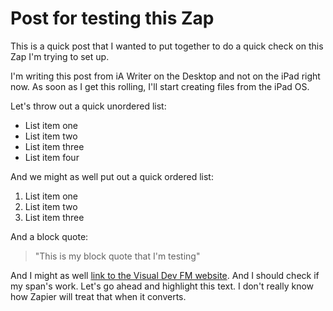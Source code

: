 # Post for testing this Zap

This is a quick post that I wanted to put together to do a quick check on this Zap I'm trying to set up. 

I'm writing this post from iA Writer on the Desktop and not on the iPad right now. As soon as I get this rolling, I'll start creating files from the iPad OS. 

Let's throw out a quick unordered list:

- List item one
- List item two
- List item three
- List item four

And we might as well put out a quick ordered list:

1. List item one
2. List item two
3. List item three

And a block quote:

> "This is my block quote that I'm testing"

And I might as well [link to the Visual Dev FM website](https://visualdev.fm). And I should check if my span's work. Let's <span class="highlight">go ahead and highlight this text</span>. I don't really know how Zapier will treat that when it converts. 